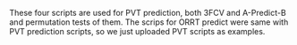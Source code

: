 
These four scripts are used for PVT prediction, both 3FCV and A-Predict-B and permutation tests of them.
The scrips for ORRT predict were same with PVT prediction scripts, so we just uploaded PVT scripts as examples.
